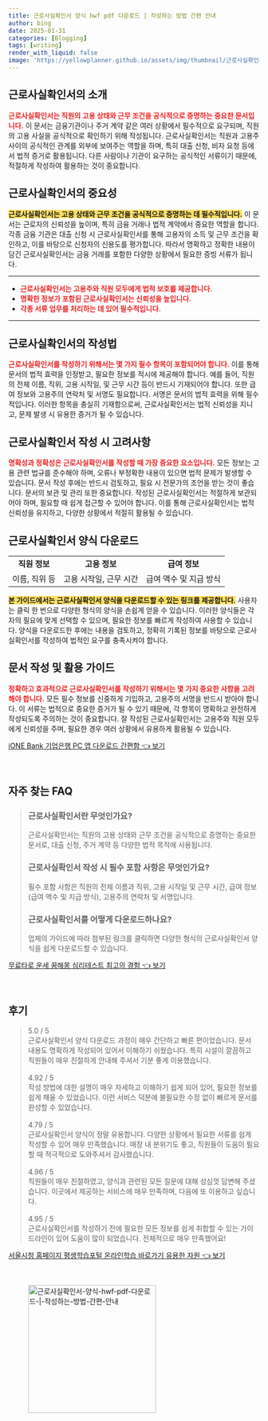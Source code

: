 ```yaml
---
title: 근로사실확인서 양식 hwf pdf 다운로드 | 작성하는 방법 간편 안내
author: bing
date: 2025-01-31
categories: [Blogging]
tags: [writing]
render_with_liquid: false
image: 'https://yellowplanner.github.io/assets/img/thumbnail/근로사실확인서-양식-hwf-pdf-다운로드-|-작성하는-방법-간편-안내.webp'
---
```



<h2 id='근로사실확인서_소개'>근로사실확인서의 소개</h2>

<p><b><span style="color: #ee2323;">근로사실확인서는 직원의 고용 상태와 근무 조건을 공식적으로 증명하는 중요한 문서입니다.</span></b> 이 문서는 금융기관이나 주거 계약 같은 여러 상황에서 필수적으로 요구되며, 직원의 고용 사실을 공식적으로 확인하기 위해 작성됩니다. 근로사실확인서는 직원과 고용주 사이의 공식적인 관계를 외부에 보여주는 역할을 하며, 특히 대출 신청, 비자 요청 등에서 법적 증거로 활용됩니다. 다른 사람이나 기관이 요구하는 공식적인 서류이기 때문에, 적절하게 작성하여 활용하는 것이 중요합니다.</p>

<h2 id='근로사실확인서의_중요성'>근로사실확인서의 중요성</h2>

<p><b><span style="background-color: #ffe066;">근로사실확인서는 고용 상태와 근무 조건을 공식적으로 증명하는 데 필수적입니다.</span></b> 이 문서는 근로자의 신뢰성을 높이며, 특히 금융 거래나 법적 계약에서 중요한 역할을 합니다. 각종 금융 기관은 대출 신청 시 근로사실확인서를 통해 고용자의 소득 및 근무 조건을 확인하고, 이를 바탕으로 신청자의 신용도를 평가합니다. 따라서 명확하고 정확한 내용이 담긴 근로사실확인서는 금융 거래를 포함한 다양한 상황에서 필요한 증빙 서류가 됩니다.</p>

<hr />

<ul>
    <li><b><span style="color: #ee2323;">근로사실확인서는 고용주와 직원 모두에게 법적 보호를 제공합니다.</span></b></li>
    <li><b><span style="color: #ee2323;">명확한 정보가 포함된 근로사실확인서는 신뢰성을 높입니다.</span></b></li>
    <li><b><span style="color: #ee2323;">각종 서류 업무를 처리하는 데 있어 필수적입니다.</span></b></li>
</ul>

<hr />

<h2 id='근로사실확인서_작성법'>근로사실확인서의 작성법</h2>

<p><b><span style="color: #ee2323;">근로사실확인서를 작성하기 위해서는 몇 가지 필수 항목이 포함되어야 합니다.</span></b> 이를 통해 문서의 법적 효력을 인정받고, 필요한 정보를 적시에 제공해야 합니다. 예를 들어, 직원의 전체 이름, 직위, 고용 시작일, 및 근무 시간 등이 반드시 기재되어야 합니다. 또한 급여 정보와 고용주의 연락처 및 서명도 필요합니다. 서명은 문서의 법적 효력을 위해 필수적입니다. 이러한 항목을 충실히 기재함으로써, 근로사실확인서는 법적 신뢰성을 지니고, 문제 발생 시 유용한 증거가 될 수 있습니다.</p>

<h2 id='근로사실확인서_작성시_고려사항'>근로사실확인서 작성 시 고려사항</h2>

<p><b><span style="color: #ee2323;">명확성과 정확성은 근로사실확인서를 작성할 때 가장 중요한 요소입니다.</span></b> 모든 정보는 고용 관련 법규를 준수해야 하며, 오류나 부정확한 내용이 있으면 법적 문제가 발생할 수 있습니다. 문서 작성 후에는 반드시 검토하고, 필요 시 전문가의 조언을 받는 것이 좋습니다. 문서의 보관 및 관리 또한 중요합니다. 작성된 근로사실확인서는 적절하게 보관되어야 하며, 필요할 때 쉽게 접근할 수 있어야 합니다. 이를 통해 근로사실확인서는 법적 신뢰성을 유지하고, 다양한 상황에서 적절히 활용될 수 있습니다.</p>

<h2 id='근로사실확인서_다운로드'>근로사실확인서 양식 다운로드</h2>

<table>
    <tr>
        <td style="text-align: center; height: 17px;"><b>직원 정보</b></td>
        <td style="text-align: center; height: 17px;"><b>고용 정보</b></td>
        <td style="text-align: center; height: 17px;"><b>급여 정보</b></td>
    </tr>
    <tr>
        <td style="text-align: center; height: 17px;">이름, 직위 등</td>
        <td style="text-align: center; height: 17px;">고용 시작일, 근무 시간</td>
        <td style="text-align: center; height: 17px;">급여 액수 및 지급 방식</td>
    </tr>
</table>

<p><b><span style="background-color: #ffe066;">본 가이드에서는 근로사실확인서 양식을 다운로드할 수 있는 링크를 제공합니다.</span></b> 사용자는 클릭 한 번으로 다양한 형식의 양식을 손쉽게 얻을 수 있습니다. 이러한 양식들은 각자의 필요에 맞게 선택할 수 있으며, 필요한 정보를 빠르게 작성하여 사용할 수 있습니다. 양식을 다운로드한 후에는 내용을 검토하고, 정확히 기록된 정보를 바탕으로 근로사실확인서를 작성하여 법적인 요구를 충족시켜야 합니다.</p>

<h2 id='문서작성_및_활용_가이드'>문서 작성 및 활용 가이드</h2>

<p><b><span style="color: #ee2323;">정확하고 효과적으로 근로사실확인서를 작성하기 위해서는 몇 가지 중요한 사항을 고려해야 합니다.</span></b> 모든 필수 정보를 신중하게 기입하고, 고용주의 서명을 반드시 받아야 합니다. 이 서류는 법적으로 중요한 증거가 될 수 있기 때문에, 각 항목이 명확하고 완전하게 작성되도록 주의하는 것이 중요합니다. 잘 작성된 근로사실확인서는 고용주와 직원 모두에게 신뢰성을 주며, 필요한 경우 여러 상황에서 유용하게 활용될 수 있습니다.</p>


<p><a class="click-button" title="iONE Bank 기업은행 PC 앱 다운로드 간편함" href="https://yellowplanner.github.io/posts/iONE-Bank-%EA%B8%B0%EC%97%85%EC%9D%80%ED%96%89-PC-%EC%95%B1-%EB%8B%A4%EC%9A%B4%EB%A1%9C%EB%93%9C-%EA%B0%84%ED%8E%B8%ED%95%A8/" rel="dofollow">iONE Bank 기업은행 PC 앱 다운로드 간편함 👈 보기</a></p><br>
<h2 id='자주_찾는_FAQ'>자주 찾는 FAQ</h2>
<div itemscope="" itemtype="https://schema.org/FAQPage"> 
<blockquote> 
<div itemscope="" itemprop="mainEntity" itemtype="https://schema.org/Question"> 
<h3 itemprop="name">근로사실확인서란 무엇인가요?</h3> 
<div itemscope="" itemprop="acceptedAnswer" itemtype="https://schema.org/Answer"> 
<span itemprop="text"> 
<p>근로사실확인서는 직원의 고용 상태와 근무 조건을 공식적으로 증명하는 중요한 문서로, 대출 신청, 주거 계약 등 다양한 법적 목적에 사용됩니다.</p> 
</span> 
</div> 
</div> 

<div itemscope="" itemprop="mainEntity" itemtype="https://schema.org/Question"> 
<h3 itemprop="name">근로사실확인서 작성 시 필수 포함 사항은 무엇인가요?</h3> 
<div itemscope="" itemprop="acceptedAnswer" itemtype="https://schema.org/Answer"> 
<span itemprop="text"> 
<p>필수 포함 사항은 직원의 전체 이름과 직위, 고용 시작일 및 근무 시간, 급여 정보(급여 액수 및 지급 방식), 고용주의 연락처 및 서명입니다.</p> 
</span> 
</div> 
</div> 

<div itemscope="" itemprop="mainEntity" itemtype="https://schema.org/Question"> 
<h3 itemprop="name">근로사실확인서를 어떻게 다운로드하나요?</h3> 
<div itemscope="" itemprop="acceptedAnswer" itemtype="https://schema.org/Answer"> 
<span itemprop="text"> 
<p>업체의 가이드에 따라 첨부된 링크를 클릭하면 다양한 형식의 근로사실확인서 양식을 쉽게 다운로드할 수 있습니다.</p> 
</span> 
</div> 
</div> 
</blockquote> 
</div>
<p><a class="click-button" title="무료타로 운세 꿈해몽 심리테스트 최고의 경험" href="https://yellowplanner.github.io/posts/%EB%AC%B4%EB%A3%8C%ED%83%80%EB%A1%9C-%EC%9A%B4%EC%84%B8-%EA%BF%88%ED%95%B4%EB%AA%BD-%EC%8B%AC%EB%A6%AC%ED%85%8C%EC%8A%A4%ED%8A%B8-%EC%B5%9C%EA%B3%A0%EC%9D%98-%EA%B2%BD%ED%97%98/" rel="dofollow">무료타로 운세 꿈해몽 심리테스트 최고의 경험 👈 보기</a></p><br>
<h2 id='후기'>후기</h2>
<div itemscope itemtype="https://schema.org/Product">
  <blockquote>
  <div itemprop="review" itemscope itemtype="https://schema.org/Review">
      <div itemprop="reviewRating" itemscope itemtype="https://schema.org/Rating"> <span itemprop="ratingValue">5.0</span> / <span itemprop="bestRating">5</span> </div>
      <span itemprop="reviewBody">근로사실확인서 양식 다운로드 과정이 매우 간단하고 빠른 편이었습니다. 문서 내용도 명확하게 작성되어 있어서 이해하기 쉬웠습니다. 특히 시설이 깔끔하고 직원들이 매우 친절하게 안내해 주셔서 기분 좋게 이용했습니다.</span>
  </div>
  <br>
  <div itemprop="review" itemscope itemtype="https://schema.org/Review">
      <div itemprop="reviewRating" itemscope itemtype="https://schema.org/Rating"> <span itemprop="ratingValue">4.92</span> / <span itemprop="bestRating">5</span> </div>
      <span itemprop="reviewBody">작성 방법에 대한 설명이 매우 자세하고 이해하기 쉽게 되어 있어, 필요한 정보를 쉽게 채울 수 있었습니다. 이런 서비스 덕분에 불필요한 수정 없이 빠르게 문서를 완성할 수 있었습니다.</span>
  </div>
  <br>
  <div itemprop="review" itemscope itemtype="https://schema.org/Review">
      <div itemprop="reviewRating" itemscope itemtype="https://schema.org/Rating"> <span itemprop="ratingValue">4.79</span> / <span itemprop="bestRating">5</span> </div>
      <span itemprop="reviewBody">근로사실확인서 양식이 정말 유용합니다. 다양한 상황에서 필요한 서류를 쉽게 작성할 수 있어 매우 만족했습니다. 매장 내 분위기도 좋고, 직원들이 도움이 필요할 때 적극적으로 도와주셔서 감사했습니다.</span>
  </div>
  <br>
  <div itemprop="review" itemscope itemtype="https://schema.org/Review">
      <div itemprop="reviewRating" itemscope itemtype="https://schema.org/Rating"> <span itemprop="ratingValue">4.96</span> / <span itemprop="bestRating">5</span> </div>
      <span itemprop="reviewBody">직원들이 매우 친절하였고, 양식과 관련된 모든 질문에 대해 성심껏 답변해 주셨습니다. 이곳에서 제공하는 서비스에 매우 만족하며, 다음에 또 이용하고 싶습니다.</span>
  </div>
  <br>
  <div itemprop="review" itemscope itemtype="https://schema.org/Review">
      <div itemprop="reviewRating" itemscope itemtype="https://schema.org/Rating"> <span itemprop="ratingValue">4.95</span> / <span itemprop="bestRating">5</span> </div>
      <span itemprop="reviewBody">근로사실확인서를 작성하기 전에 필요한 모든 정보를 쉽게 취합할 수 있는 가이드라인이 있어 도움이 많이 되었습니다. 전체적으로 매우 만족했어요!</span>
  </div>
  </blockquote>
</div>
<p><a class="click-button" title="서울시청 홈페이지 평생학습포털 온라인학습 바로가기 유용한 자원" href="https://yellowplanner.github.io/posts/%EC%84%9C%EC%9A%B8%EC%8B%9C%EC%B2%AD-%ED%99%88%ED%8E%98%EC%9D%B4%EC%A7%80-%ED%8F%89%EC%83%9D%ED%95%99%EC%8A%B5%ED%8F%AC%ED%84%B8-%EC%98%A8%EB%9D%BC%EC%9D%B8%ED%95%99%EC%8A%B5-%EB%B0%94%EB%A1%9C%EA%B0%80%EA%B8%B0-%EC%9C%A0%EC%9A%A9%ED%95%9C-%EC%9E%90%EC%9B%90/" rel="dofollow">서울시청 홈페이지 평생학습포털 온라인학습 바로가기 유용한 자원 👈 보기</a></p><br>
<figure class="image"><img src="https://yellowplanner.github.io/assets/img/thumbnail/근로사실확인서-양식-hwf-pdf-다운로드-|-작성하는-방법-간편-안내.webp" alt="근로사실확인서-양식-hwf-pdf-다운로드-|-작성하는-방법-간편-안내" width="256" height="256"></figure>